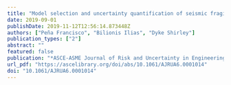 ```yaml
---
title: "Model selection and uncertainty quantification of seismic fragility functions"
date: 2019-09-01
publishDate: 2019-11-12T12:56:14.873448Z
authors: ["Peña Francisco", "Bilionis Ilias", "Dyke Shirley"]
publication_types: ["2"]
abstract: ""
featured: false
publication: "*ASCE-ASME Journal of Risk and Uncertainty in Engineering Systems, Part A: Civil Engineering*"
url_pdf: "https://ascelibrary.org/doi/abs/10.1061/AJRUA6.0001014"
doi: "10.1061/AJRUA6.0001014"
---
```

